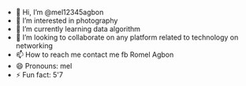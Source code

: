 - 👋 Hi, I’m @mel12345agbon
- 👀 I’m interested in photography
- 🌱 I’m currently learning data algorithm
- 💞️ I’m looking to collaborate on any platform related to technology on networking
- 📫 How to reach me contact me fb Romel Agbon
- 😄 Pronouns: mel
- ⚡ Fun fact: 5'7

<!---
mel12345agbon/mel12345agbon is a ✨ special ✨ repository because its `README.md` (this file) appears on your GitHub profile.
You can click the Preview link to take a look at your changes.
--->
